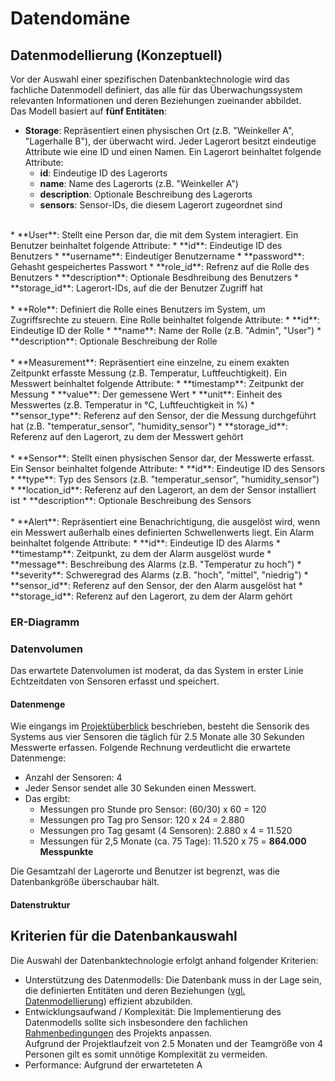 # Datendomäne

## Datenmodellierung (Konzeptuell)
Vor der Auswahl einer spezifischen Datenbanktechnologie wird das fachliche Datenmodell definiert, das alle für das Überwachungssystem relevanten Informationen und deren Beziehungen
zueinander abbildet. <br> Das Modell basiert auf **fünf Entitäten**:

* **Storage**: Repräsentiert einen physischen Ort (z.B. "Weinkeller A", "Lagerhalle B"), der überwacht wird. Jeder Lagerort besitzt eindeutige Attribute wie eine ID und einen Namen.
Ein Lagerort beinhaltet folgende Attribute:
  * **id**: Eindeutige ID des Lagerorts
  * **name**: Name des Lagerorts (z.B. "Weinkeller A")
  * **description**: Optionale Beschreibung des Lagerorts
  * **sensors**: Sensor-IDs, die diesem Lagerort zugeordnet sind <br>
<br>
* **User**: Stellt eine Person dar, die mit dem System interagiert.
Ein Benutzer beinhaltet folgende Attribute:
  * **id**: Eindeutige ID des Benutzers
  * **username**: Eindeutiger Benutzername
  * **password**: Gehasht gespeichertes Passwort
  * **role_id**: Refrenz auf die Rolle des Benutzers
  * **description**: Optionale Besdhreibung des Benutzers
  * **storage_id**: Lagerort-IDs, auf die der Benutzer Zugriff hat <br>
<br>
* **Role**: Definiert die Rolle eines Benutzers im System, um Zugriffsrechte zu steuern.
Eine Rolle beinhaltet folgende Attribute:
  * **id**: Eindeutige ID der Rolle
  * **name**: Name der Rolle (z.B. "Admin", "User")
  * **description**: Optionale Beschreibung der Rolle <br>
<br>
* **Measurement**: Repräsentiert eine einzelne, zu einem exakten Zeitpunkt erfasste Messung (z.B. Temperatur, Luftfeuchtigkeit).
Ein Messwert beinhaltet folgende Attribute:
  * **timestamp**: Zeitpunkt der Messung
  * **value**: Der gemessene Wert
  * **unit**: Einheit des Messwertes (z.B. Temperatur in °C, Luftfeuchtigkeit in %)
  * **sensor_type**: Referenz auf den Sensor, der die Messung durchgeführt hat (z.B. "temperatur_sensor", "humidity_sensor")
  * **storage_id**: Referenz auf den Lagerort, zu dem der Messwert gehört <br>
<br>
* **Sensor**: Stellt einen physischen Sensor dar, der Messwerte erfasst.
Ein Sensor beinhaltet folgende Attribute:
  * **id**: Eindeutige ID des Sensors
  * **type**: Typ des Sensors (z.B. "temperatur_sensor", "humidity_sensor")
  * **location_id**: Referenz auf den Lagerort, an dem der Sensor installiert ist
  * **description**: Optionale Beschreibung des Sensors <br>
<br>
* **Alert**: Repräsentiert eine Benachrichtigung, die ausgelöst wird, wenn ein Messwert außerhalb eines definierten Schwellenwerts liegt.
Ein Alarm beinhaltet folgende Attribute:
  * **id**: Eindeutige ID des Alarms
  * **timestamp**: Zeitpunkt, zu dem der Alarm ausgelöst wurde
  * **message**: Beschreibung des Alarms (z.B. "Temperatur zu hoch")
  * **severity**: Schweregrad des Alarms (z.B. "hoch", "mittel", "niedrig")
  * **sensor_id**: Referenz auf den Sensor, der den Alarm ausgelöst hat
  * **storage_id**: Referenz auf den Lagerort, zu dem der Alarm gehört <br>

### ER-Diagramm

### Datenvolumen
Das erwartete Datenvolumen ist moderat, da das System in erster Linie Echtzeitdaten von Sensoren erfasst und speichert.

#### Datenmenge
Wie eingangs im [Projektüberblick](mvp.md#funktionale-anforderungen) beschrieben, besteht die Sensorik des Systems aus vier Sensoren die täglich für 2.5 Monate alle 30 Sekunden Messwerte erfassen.
Folgende Rechnung verdeutlicht die erwartete Datenmenge:
* Anzahl der Sensoren: 4
* Jeder Sensor sendet alle 30 Sekunden einen Messwert.
* Das ergibt:
  * Messungen pro Stunde pro Sensor: (60/30) x 60 = 120
  * Messungen pro Tag pro Sensor: 120 x 24 = 2.880
  * Messungen pro Tag gesamt (4 Sensoren): 2.880 x 4 = 11.520
  * Messungen für 2,5 Monate (ca. 75 Tage): 11.520 x 75 = **864.000 Messpunkte**

Die Gesamtzahl der Lagerorte und Benutzer ist begrenzt, was die Datenbankgröße überschaubar hält.

#### Datenstruktur


## Kriterien für die Datenbankauswahl
Die Auswahl der Datenbanktechnologie erfolgt anhand folgender Kriterien:

* Unterstützung des Datenmodells: Die Datenbank muss in der Lage sein, die definierten Entitäten und deren Beziehungen ([vgl. Datenmodellierung](data_eva.md#datenmodellierung)) effizient abzubilden.
* Entwicklungsaufwand / Komplexität: Die Implementierung des Datenmodells sollte sich insbesondere den fachlichen [Rahmenbedingungen](mvp.md#rahmenbedingungen) des Projekts anpassen. <br> Aufgrund der Projektlaufzeit von 2.5 Monaten und der Teamgröße von 4 Personen gilt es somit unnötige Komplexität zu vermeiden.
* Performance: Aufgrund der erwarteteten A
